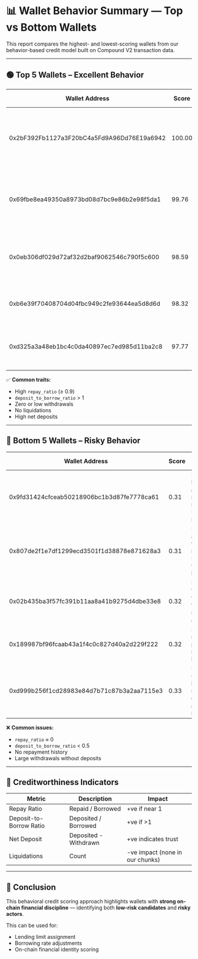 # 📊 Wallet Behavior Summary — Top vs Bottom Wallets

This report compares the highest- and lowest-scoring wallets from our behavior-based credit model built on Compound V2 transaction data.

---

## 🟢 Top 5 Wallets – Excellent Behavior

| Wallet Address | Score | Behavior Summary |
|----------------|-------|------------------|
| 0x2bF392Fb1127a3F20bC4a5Fd9A96Dd76E19a6942 | 100.00 | Repaid all borrowed funds, strong deposit-to-borrow ratio, zero withdrawals. |
| 0x69fbe8ea49350a8973bd08d7bc9e86b2e98f5da1 | 99.76  | High collateral deposits, steady repayment, low borrowing risk. |
| 0x0eb306df029d72af32d2baf9062546c790f5c600 | 98.59  | Near-perfect repay ratio, minimal borrowing, no liquidation. |
| 0xb6e39f70408704d04fbc949c2fe93644ea5d8d6d | 98.32  | Safe user profile with small loans and timely repayments. |
| 0xd325a3a48eb1bc4c0da40897ec7ed985d11ba2c8 | 97.77  | Excellent deposit-to-borrow balance and net positive deposits. |

✅ **Common traits:**
- High `repay_ratio` (≥ 0.9)
- `deposit_to_borrow_ratio` > 1
- Zero or low withdrawals
- No liquidations
- High net deposits

---

## 🔴 Bottom 5 Wallets – Risky Behavior

| Wallet Address | Score | Behavior Summary |
|----------------|-------|------------------|
| 0x9fd31424cfceab50218906bc1b3d87fe7778ca61 | 0.31 | Large borrow amount, near-zero repayment. Low deposit ratio. |
| 0x807de2f1e7df1299ecd3501f1d38878e871628a3 | 0.31 | Borrowed aggressively without repaying. Net withdrawal is high. |
| 0x02b435ba3f57fc391b11aa8a41b9275d4dbe33e8 | 0.32 | Deposited very little, withdrew all funds. No repay activity. |
| 0x189987bf96fcaab43a1f4c0c827d40a2d229f222 | 0.32 | Negative net deposit, poor repayment behavior. |
| 0xd999b256f1cd28983e84d7b71c87b3a2aa7115e3 | 0.33 | Imbalanced usage — borrowed more than deposited and did not repay. |

❌ **Common issues:**
- `repay_ratio` ≈ 0
- `deposit_to_borrow_ratio` < 0.5
- No repayment history
- Large withdrawals without deposits

---

## 📌 Creditworthiness Indicators

| Metric | Description | Impact |
|--------|-------------|--------|
| Repay Ratio | Repaid / Borrowed | +ve if near 1 |
| Deposit-to-Borrow Ratio | Deposited / Borrowed | +ve if >1 |
| Net Deposit | Deposited - Withdrawn | +ve indicates trust |
| Liquidations | Count | -ve impact (none in our chunks) |

---

## 🧠 Conclusion

This behavioral credit scoring approach highlights wallets with **strong on-chain financial discipline** — identifying both **low-risk candidates** and **risky actors**.

This can be used for:
- Lending limit assignment
- Borrowing rate adjustments
- On-chain financial identity scoring
